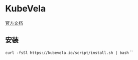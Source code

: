 # KubeVela
[官方文档](https://kubevela.io/zh/docs/)

## 安装
`curl -fsSl https://kubevela.io/script/install.sh | bash`
``
